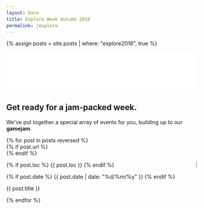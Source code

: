 ```yaml
---
layout: bare
title: Explore Week Autumn 2018
permalink: /explore
---
```


 <link href="https://fonts.googleapis.com/css?family=Press+Start+2P" rel="stylesheet"> 

{% assign posts = site.posts | where: "explore2018", true %}

<div id="explorecont">
    <div class="side" id="left">
    </div>
    <div id="middle">
        <div>
            <img src="/assets/images/contrib/events/2018-11-explore/Logo.png"/>
            <section id="maintext">
                <h1>Get ready for a jam-packed week.</h1>
                <p>We've put together a special array of events for you, building up to our <strong>gamejam</strong>.</p>
            </section>
        </div>
        <div id="eventcont">
            {% for post in posts reversed %}
                    <div class="event">
                        {% if post.url %}<a href="{{ post.url }}">
                            <div class="image" {% if post.image %}style="background: url({{ post.image }}) center; background-size: cover;"{% endif %}></div>
                        </a>{% endif %}
                        <div class="desc">
                            <div class="info">
                                <p style="border-right: 1px solid gray">
                                    {% if post.loc %}
                                        {{ post.loc }}
                                    {% endif %}
                                </p>
                                <p>
                                    {% if post.date %}
                                        {{ post.date | date: "%d/%m/%y" }}
                                    {% endif %}
                                </p>
                            </div>
                            <p class="text">{{ post.title }}</p>
                        </div>
                    </div>
            {% endfor %}
        </div>
    </div>
    <div class="side">
    </div>
</div>